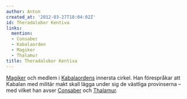 ```yaml
---
author: Anton
created_at: '2012-03-27T18:04:02Z'
id: Theradalobor Kentiva
links:
  mention:
  - Consaber
  - Kabalaorden
  - Magiker
  - Thalamur
title: Theradalobor Kentiva
---
```


[Magiker] och medlem i [Kabalaordens] innersta cirkel. Han förespråkar att Kabalan med militär makt
skall lägga under sig de västliga provinserna – med vilket han avser [Consaber] och [Thalamur].

  [Magiker]: Magiker
  [Kabalaordens]: Kabalaorden
  [Consaber]: Consaber
  [Thalamur]: Thalamur
